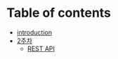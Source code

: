 # Table of contents

* [introduction](README.md)
* [2주차](2/README.md)
  * [REST API](2/rest-api.md)
